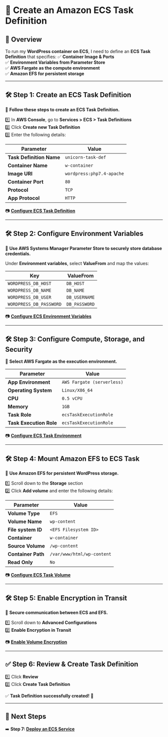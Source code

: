 # **🚀 Create an Amazon ECS Task Definition**

## **📌 Overview**
To run my **WordPress container on ECS**, I need to define an **ECS Task Definition** that specifies:
✅ **Container Image & Ports**  
✅ **Environment Variables from Parameter Store**  
✅ **AWS Fargate as the compute environment**  
✅ **Amazon EFS for persistent storage**  

---

## **🛠️ Step 1: Create an ECS Task Definition**
📌 **Follow these steps to create an ECS Task Definition.**  

1️⃣ In **AWS Console**, go to **Services > ECS > Task Definitions**  
2️⃣ Click **Create new Task Definition**  
3️⃣ Enter the following details:  

| Parameter            | Value                      |
|----------------------|--------------------------|
| **Task Definition Name** | `unicorn-task-def`      |
| **Container Name**   | `w-container`             |
| **Image URI**        | `wordpress:php7.4-apache` |
| **Container Port**   | `80`                      |
| **Protocol**        | `TCP`                      |
| **App Protocol**     | `HTTP`                     |

📷 [**Configure ECS Task Definition**](images/configure-ecs-task.png)

---

## **🛠️ Step 2: Configure Environment Variables**
📌 **Use AWS Systems Manager Parameter Store to securely store database credentials.**  

Under **Environment variables**, select **ValueFrom** and map the values:

| Key                 | ValueFrom |
|---------------------|-----------|
| `WORDPRESS_DB_HOST` | `DB_HOST`  |
| `WORDPRESS_DB_NAME` | `DB_NAME`  |
| `WORDPRESS_DB_USER` | `DB_USERNAME` |
| `WORDPRESS_DB_PASSWORD` | `DB_PASSWORD` |

📷 [**Configure ECS Environment Variables**](images/configure-ecs-env-vars.png)

---

## **🛠️ Step 3: Configure Compute, Storage, and Security**
📌 **Select AWS Fargate as the execution environment.**  

| Parameter                  | Value                    |
|----------------------------|--------------------------|
| **App Environment**        | `AWS Fargate (serverless)` |
| **Operating System**       | `Linux/X86_64`          |
| **CPU**                    | `0.5 vCPU`              |
| **Memory**                 | `1GB`                   |
| **Task Role**              | `ecsTaskExecutionRole`  |
| **Task Execution Role**    | `ecsTaskExecutionRole`  |

📷 [**Configure ECS Task Environment**](images/configure-ecs-environment.png)

---

## **🛠️ Step 4: Mount Amazon EFS to ECS Task**
📌 **Use Amazon EFS for persistent WordPress storage.**  

1️⃣ Scroll down to the **Storage** section  
2️⃣ Click **Add volume** and enter the following details:  

| Parameter          | Value                  |
|-------------------|-----------------------|
| **Volume Type**  | `EFS`                  |
| **Volume Name**  | `wp-content`           |
| **File system ID** | `<EFS Filesystem ID>`  |
| **Container**    | `w-container`           |
| **Source Volume** | `/wp-content`         |
| **Container Path** | `/var/www/html/wp-content` |
| **Read Only**    | `No`                    |

📷 [**Configure ECS Task Volume**](images/configure-ecs-task-volume.png)

---

## **🛠️ Step 5: Enable Encryption in Transit**
📌 **Secure communication between ECS and EFS.**  

1️⃣ Scroll down to **Advanced Configurations**  
2️⃣ **Enable Encryption in Transit**  

📷 [**Enable Volume Encryption**](images/enable-volume-encryption.png)

---

## **✅ Step 6: Review & Create Task Definition**
1️⃣ Click **Review**  
2️⃣ Click **Create Task Definition**  

✅ **Task Definition successfully created!** 🎉  

---

## **📌 Next Steps**
➡️ **Step 7: [Deploy an ECS Service](./deploy-ecs-service.md)**
